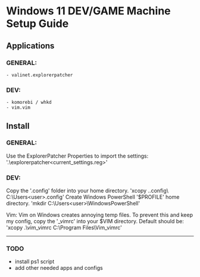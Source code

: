 # Windows 11 DEV/GAME Machine Setup Guide ###

## Applications 

### GENERAL:
    - valinet.explorerpatcher

### DEV:
    - komorebi / whkd
    - vim.vim

## Install

### GENERAL:
Use the ExplorerPatcher Properties to import the settings: '.\explorerpatcher\<current_settings.reg>'     
### DEV:
Copy the '.config' folder into your home directory. 'xcopy .\.config\ C:\Users\<user>\.config\'
Create Windows PowerShell '$PROFILE' home directory. 'mkdir C:\Users\<user>\WindowsPowerShell\'

Vim: Vim on Windows creates annoying temp files. To prevent this and keep my config, copy the '\_vimrc' into your $VIM directory. Default should be: 'xcopy .\vim\_vimrc C:\Program Files\Vim\_vimrc'

---

### TODO

- install ps1 script
- add other needed apps and configs